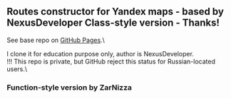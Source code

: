 ## Routes constructor for Yandex maps - based by NexusDeveloper Class-style version - Thanks!

See base repo on [GitHub Pages](https://nexusdeveloper.github.io/Routes-constructor-for-Yandex-map/gh-pages/).\

I clone it for education purpose only, author is NexusDeveloper.\
!!! This repo is private, but GitHub reject this status for Russian-located users.\

### Function-style version by ZarNizza
